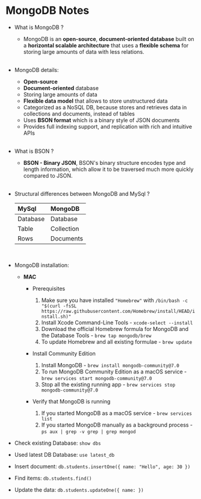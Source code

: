 # MongoDB Notes

- What is MongoDB ?

  - MongoDB is an **open-source**, **document-oriented database** built on a **horizontal scalable architecture** that uses a **flexible schema** for storing large amounts of data with less relations.
    <br><br>

- MongoDB details:

  - **Open-source**
  - **Document-oriented** database
  - Storing large amounts of data
  - **Flexible data model** that allows to store unstructured data
  - Categorized as a NoSQL DB, because stores and retrieves data in collections and documents, instead of tables
  - Uses **BSON format** which is a binary style of JSON documents
  - Provides full indexing support, and replication with rich and intuitive APIs
    <br><br>

- What is BSON ?

  - **BSON - Binary JSON**, BSON's binary structure encodes type and length information, which allow it to be traversed much more quickly compared to JSON.
    <br><br>

- Structural differences between MongoDB and MySql ?

  | MySql    | MongoDB    |
  | :------- | :--------- |
  | Database | Database   |
  | Table    | Collection |
  | Rows     | Documents  |

  <br>

- MongoDB installation:

  - **MAC**

    - Prerequisites

      1. Make sure you have installed `"Homebrew"` with `/bin/bash -c "$(curl -fsSL https://raw.githubusercontent.com/Homebrew/install/HEAD/install.sh)"`
      2. Install Xcode Command-Line Tools - `xcode-select --install`
      3. Download the official Homebrew formula for MongoDB and the Database Tools - `brew tap mongodb/brew`
      4. To update Homebrew and all existing formulae - `brew update`

    - Install Community Edition

      1. Install MongoDB - `brew install mongodb-community@7.0`
      2. To run MongoDB Community Edition as a macOS service - `brew services start mongodb-community@7.0`
      3. Stop all the existing running app - `brew services stop mongodb-community@7.0`

    - Verify that MongoDB is running

      1. If you started MongoDB as a macOS service - `brew services list`
      2. If you started MongoDB manually as a background process - `ps aux | grep -v grep | grep mongod`

- Check existing Database: `show dbs`
- Used latest DB Database: `use latest_db`
- Insert document: `db.students.insertOne({ name: "Hello", age: 30 })`
- Find items: `db.students.find()`
- Update the data: `db.students.updateOne({ name: })`
